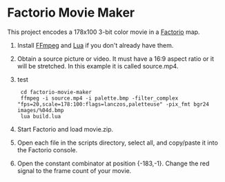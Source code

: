 # Factorio Movie Maker

This project encodes a 178x100 3-bit color movie in a [Factorio](http://www.factorio.com) map.

1. Install [FFmpeg](http://www.ffmpeg.org/download.html) and [Lua](http://lua-users.org/wiki/LuaBinaries) if you don't already have them.

2. Obtain a source picture or video.  It must have a 16:9 aspect ratio or it will be stretched.  In this example it is called source.mp4.

3. test

        cd factorio-movie-maker
        ffmpeg -i source.mp4 -i palette.bmp -filter_complex "fps=20,scale=178:100:flags=lanczos,paletteuse" -pix_fmt bgr24 images/%04d.bmp
        lua build.lua

4. Start Factorio and load movie.zip.

5. Open each file in the scripts directory, select all, and copy/paste it into the Factorio console.

6. Open the constant combinator at position {-183,-1}.  Change the red signal to the frame count of your movie.

